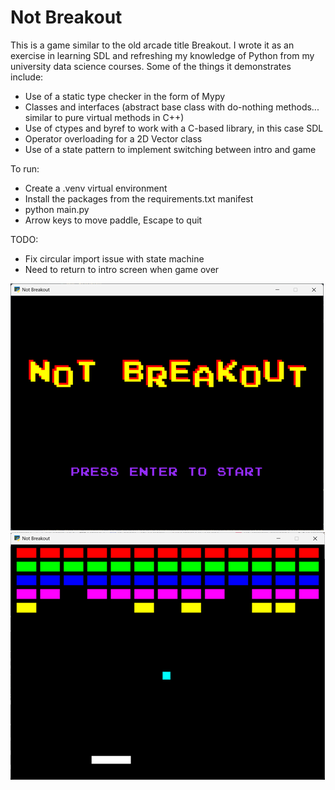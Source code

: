 # Not Breakout

This is a game similar to the old arcade title Breakout. I wrote it as an exercise in learning SDL and refreshing my knowledge of Python from my university data science courses. Some of the things it demonstrates include:
- Use of a static type checker in the form of Mypy
- Classes and interfaces (abstract base class with do-nothing methods... similar to pure virtual methods in C++)
- Use of ctypes and byref to work with a C-based library, in this case SDL
- Operator overloading for a 2D Vector class
- Use of a state pattern to implement switching between intro and game

To run:
- Create a .venv virtual environment
- Install the packages from the requirements.txt manifest
- python main.py
- Arrow keys to move paddle, Escape to quit

TODO:
- Fix circular import issue with state machine
- Need to return to intro screen when game over

![Intro screen](media/intro.png)
![Game screen](media/game.png)
